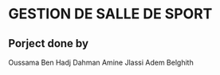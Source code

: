 # GESTION DE SALLE DE SPORT 

## Porject done by

Oussama Ben Hadj Dahman
Amine Jlassi
Adem Belghith
